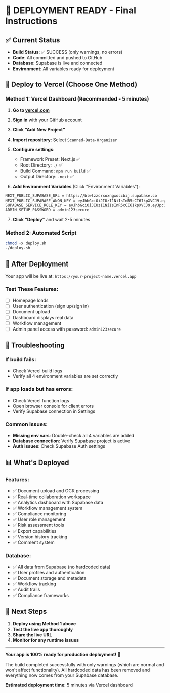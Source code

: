 # 🚀 DEPLOYMENT READY - Final Instructions

## ✅ Current Status
- **Build Status**: ✅ SUCCESS (only warnings, no errors)
- **Code**: All committed and pushed to GitHub
- **Database**: Supabase is live and connected
- **Environment**: All variables ready for deployment

## 🎯 Deploy to Vercel (Choose One Method)

### Method 1: Vercel Dashboard (Recommended - 5 minutes)

1. **Go to [vercel.com](https://vercel.com)** 
2. **Sign in** with your GitHub account
3. **Click "Add New Project"**
4. **Import repository**: Select `Scanned-Data-Organizer`
5. **Configure settings**:
   - Framework Preset: Next.js ✅
   - Root Directory: `./` ✅
   - Build Command: `npm run build` ✅
   - Output Directory: `.next` ✅

6. **Add Environment Variables** (Click "Environment Variables"):

```bash
NEXT_PUBLIC_SUPABASE_URL = https://blwlzzcrxoxngxoccbij.supabase.co
NEXT_PUBLIC_SUPABASE_ANON_KEY = eyJhbGciOiJIUzI1NiIsInR5cCI6IkpXVCJ9.eyJpc3MiOiJzdXBhYmFzZSIsInJlZiI6ImJsd2x6emNyeG94bmd4b2NjYmlqIiwicm9sZSI6ImFub24iLCJpYXQiOjE3NTA0MDE1NzQsImV4cCI6MjA2NTk3NzU3NH0.KYlsMfFVdIlly3NdnAnH5mSwi80niyEy0vKY4ChXAm4
SUPABASE_SERVICE_ROLE_KEY = eyJhbGciOiJIUzI1NiIsInR5cCI6IkpXVCJ9.eyJpc3MiOiJzdXBhYmFzZSIsInJlZiI6ImJsd2x6emNyeG94bmd4b2NjYmlqIiwicm9sZSI6InNlcnZpY2Vfcm9sZSIsImlhdCI6MTc1MDQwMTU3NCwiZXhwIjoyMDY1OTc3NTc0fQ.OWxznhLlJE0L1W8BHLLe3NYtdOuk5WcepOv5S_G9nEE
ADMIN_SETUP_PASSWORD = admin123secure
```

7. **Click "Deploy"** and wait 2-5 minutes

### Method 2: Automated Script

```bash
chmod +x deploy.sh
./deploy.sh
```

## 🎉 After Deployment

Your app will be live at: `https://your-project-name.vercel.app`

### Test These Features:
- [ ] Homepage loads
- [ ] User authentication (sign up/sign in)
- [ ] Document upload
- [ ] Dashboard displays real data
- [ ] Workflow management
- [ ] Admin panel access with password: `admin123secure`

## 🔧 Troubleshooting

### If build fails:
- Check Vercel build logs
- Verify all 4 environment variables are set correctly

### If app loads but has errors:
- Check Vercel function logs
- Open browser console for client errors
- Verify Supabase connection in Settings

### Common Issues:
- **Missing env vars**: Double-check all 4 variables are added
- **Database connection**: Verify Supabase project is active
- **Auth issues**: Check Supabase Auth settings

## 📊 What's Deployed

### Features:
- ✅ Document upload and OCR processing
- ✅ Real-time collaboration workspace
- ✅ Analytics dashboard with Supabase data
- ✅ Workflow management system
- ✅ Compliance monitoring
- ✅ User role management
- ✅ Risk assessment tools
- ✅ Export capabilities
- ✅ Version history tracking
- ✅ Comment system

### Database:
- ✅ All data from Supabase (no hardcoded data)
- ✅ User profiles and authentication
- ✅ Document storage and metadata
- ✅ Workflow tracking
- ✅ Audit trails
- ✅ Compliance frameworks

## 🚀 Next Steps

1. **Deploy using Method 1 above**
2. **Test the live app thoroughly**
3. **Share the live URL**
4. **Monitor for any runtime issues**

---

**Your app is 100% ready for production deployment!** 🎯

The build completed successfully with only warnings (which are normal and won't affect functionality). All hardcoded data has been removed and everything now comes from your Supabase database.

**Estimated deployment time**: 5 minutes via Vercel dashboard
